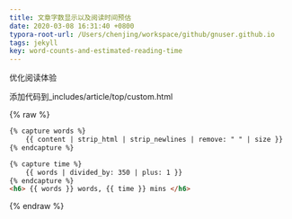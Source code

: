 ```yaml
---
title: 文章字数显示以及阅读时间预估
date: 2020-03-08 16:31:40 +0800
typora-root-url: /Users/chenjing/workspace/github/gnuser.github.io
tags: jekyll
key: word-counts-and-estimated-reading-time
---
```


优化阅读体验

<!--more-->

添加代码到_includes/article/top/custom.html

{% raw %}
```html
{% capture words %}
	{{ content | strip_html | strip_newlines | remove: " " | size }}
{% endcapture %}

{% capture time %}
	{{ words | divided_by: 350 | plus: 1 }} 
{% endcapture %}
<h6> {{ words }} words, {{ time }} mins </h6>
```
{% endraw %}

